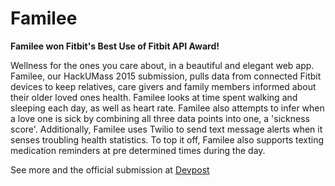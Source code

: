 # Familee
**Familee won Fitbit's Best Use of Fitbit API Award!**

Wellness for the ones you care about, in a beautiful and elegant web app. Familee, our HackUMass 2015 submission, pulls data from connected Fitbit devices to keep relatives, care givers and family members informed about their older loved ones health. Familee looks at time spent walking and sleeping each day, as well as heart rate. Familee also attempts to infer when a love one is sick by combining all three data points into one, a 'sickness score'. Additionally, Familee uses Twilio to send text message alerts when it senses troubling health statistics. To top it off, Familee also supports texting medication reminders at pre determined times during the day.

See more and the official submission at [Devpost](http://devpost.com/software/familee)

